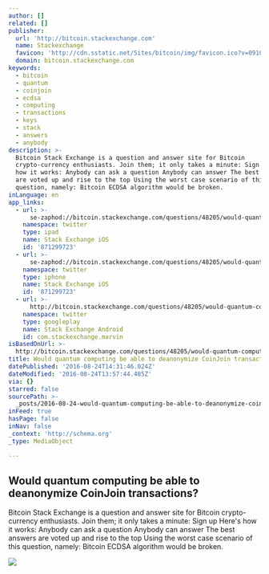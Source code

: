```yaml
---
author: []
related: []
publisher:
  url: 'http://bitcoin.stackexchange.com'
  name: Stackexchange
  favicon: 'http://cdn.sstatic.net/Sites/bitcoin/img/favicon.ico?v=0910168c5c65'
  domain: bitcoin.stackexchange.com
keywords:
  - bitcoin
  - quantum
  - coinjoin
  - ecdsa
  - computing
  - transactions
  - keys
  - stack
  - answers
  - anybody
description: >-
  Bitcoin Stack Exchange is a question and answer site for Bitcoin
  crypto-currency enthusiasts. Join them; it only takes a minute: Sign up Here's
  how it works: Anybody can ask a question Anybody can answer The best answers
  are voted up and rise to the top Using the worst case scenario of this
  question, namely: Bitcoin ECDSA algorithm would be broken.
inLanguage: en
app_links:
  - url: >-
      se-zaphod://bitcoin.stackexchange.com/questions/48205/would-quantum-computing-be-able-to-deanonymize-coinjoin-transactions
    namespace: twitter
    type: ipad
    name: Stack Exchange iOS
    id: '871299723'
  - url: >-
      se-zaphod://bitcoin.stackexchange.com/questions/48205/would-quantum-computing-be-able-to-deanonymize-coinjoin-transactions
    namespace: twitter
    type: iphone
    name: Stack Exchange iOS
    id: '871299723'
  - url: >-
      http://bitcoin.stackexchange.com/questions/48205/would-quantum-computing-be-able-to-deanonymize-coinjoin-transactions
    namespace: twitter
    type: googleplay
    name: Stack Exchange Android
    id: com.stackexchange.marvin
isBasedOnUrl: >-
  http://bitcoin.stackexchange.com/questions/48205/would-quantum-computing-be-able-to-deanonymize-coinjoin-transactions
title: Would quantum computing be able to deanonymize CoinJoin transactions?
datePublished: '2016-08-24T14:31:46.024Z'
dateModified: '2016-08-24T13:57:44.485Z'
via: {}
starred: false
sourcePath: >-
  _posts/2016-08-24-would-quantum-computing-be-able-to-deanonymize-coinjoin-tran.md
inFeed: true
hasPage: false
inNav: false
_context: 'http://schema.org'
_type: MediaObject

---
```

<article style=""><h1>Would quantum computing be able to deanonymize CoinJoin transactions?</h1><p>Bitcoin Stack Exchange is a question and answer site for Bitcoin crypto-currency enthusiasts. Join them; it only takes a minute: Sign up Here's how it works: Anybody can ask a question Anybody can answer The best answers are voted up and rise to the top Using the worst case scenario of this question, namely: Bitcoin ECDSA algorithm would be broken.</p><img src="http://cdn.sstatic.net/Sites/bitcoin/img/apple-touch-icon.png?v=a43e5a337e6b&amp;a" /></article>